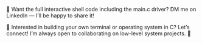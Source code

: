 💬 Want the full interactive shell code including the main.c driver? DM me on LinkedIn — I’ll be happy to share it!

🧠 Interested in building your own terminal or operating system in C? Let’s connect! I’m always open to collaborating on low-level system projects. 🚀

